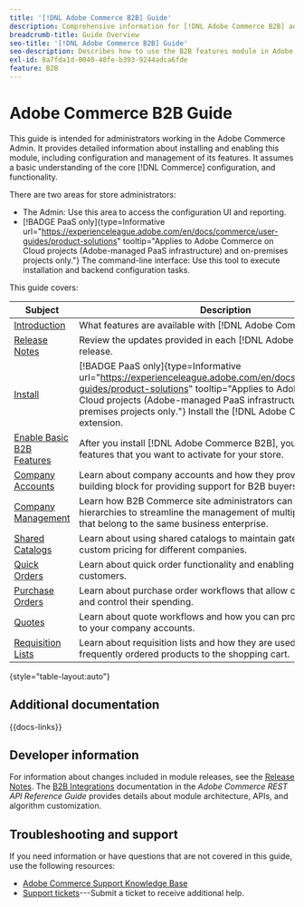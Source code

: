 ```yaml
---
title: '[!DNL Adobe Commerce B2B] Guide'
description: Comprehensive information for [!DNL Adobe Commerce B2B] administrators, including installation and configuration.
breadcrumb-title: Guide Overview
seo-title: '[!DNL Adobe Commerce B2B] Guide'
seo-description: Describes how to use the B2B features module in Adobe Commerce.
exl-id: 8a7fda1d-0040-48fe-b393-9244adca6fde
feature: B2B
---
```

# Adobe Commerce B2B Guide

This guide is intended for administrators working in the Adobe Commerce Admin. It provides detailed information about installing and enabling this module, including configuration and management of its features. It assumes a basic understanding of the core [!DNL Commerce] configuration, and functionality.

There are two areas for store administrators:

- The Admin: Use this area to access the configuration UI and reporting.
- [!BADGE PaaS only]{type=Informative url="https://experienceleague.adobe.com/en/docs/commerce/user-guides/product-solutions" tooltip="Applies to Adobe Commerce on Cloud projects (Adobe-managed PaaS infrastructure) and on-premises projects only."} The command-line interface: Use this tool to execute installation and backend configuration tasks.

This guide covers:

| Subject | Description |
| ------- | ----------- |
| [Introduction](introduction.md) | What features are available with [!DNL Adobe Commerce B2B]?|
| [Release Notes](release-notes.md) | Review the updates provided in each [!DNL Adobe Commerce B2B] release. |
| [Install](install.md) | [!BADGE PaaS only]{type=Informative url="https://experienceleague.adobe.com/en/docs/commerce/user-guides/product-solutions" tooltip="Applies to Adobe Commerce on Cloud projects (Adobe-managed PaaS infrastructure) and on-premises projects only."} Install the [!DNL Adobe Commerce B2B] extension. |
| [Enable Basic B2B Features](enable-basic-features.md) | After you install [!DNL Adobe Commerce B2B], you must enable the features that you want to activate for your store. |
| [Company Accounts](account-companies.md) | Learn about company accounts and how they provide the primary building block for providing support for B2B buyers on your store. |
| [Company Management](manage-companies.md) | Learn how B2B Commerce site administrators can build company hierarchies to streamline the management of multiple companies that belong to the same business enterprise.|
| [Shared Catalogs](catalog-shared.md) | Learn about using shared catalogs to maintain gated catalogs with custom pricing for different companies. |
| [Quick Orders](quick-order.md) | Learn about quick order functionality and enabling it for your customers. |
| [Purchase Orders](purchase-order-flow.md) | Learn about purchase order workflows that allow companies to track and control their spending. |
| [Quotes](quotes.md) | Learn about quote workflows and how you can provide this service to your company accounts. |
| [Requisition Lists](requisition-lists.md) | Learn about requisition lists and how they are used to easily add frequently ordered products to the shopping cart. |

{style="table-layout:auto"}

## Additional documentation

{{docs-links}}

## Developer information

For information about changes included in module releases, see the [Release Notes](release-notes.md). The [B2B Integrations](https://developer.adobe.com/commerce/webapi/rest/b2b/) documentation in the _Adobe Commerce REST API  Reference Guide_  provides details about module architecture, APIs, and algorithm customization.

## Troubleshooting and support

If you need information or have questions that are not covered in this guide, use the following resources:

- [Adobe Commerce Support Knowledge Base](https://experienceleague.adobe.com/docs/commerce-knowledge-base/kb/overview.html)
- [Support tickets](https://experienceleague.adobe.com/docs/commerce-knowledge-base/kb/help-center-guide/magento-help-center-user-guide.html#submit-ticket)---Submit a ticket to receive additional help.

